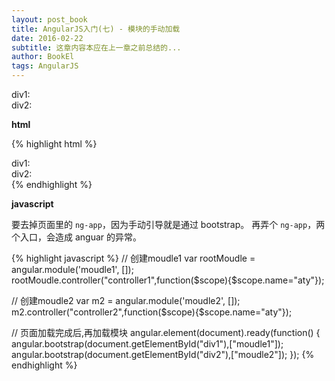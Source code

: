 ```yaml
---
layout: post_book
title: AngularJS入门(七) - 模块的手动加载
date: 2016-02-22
subtitle: 这章内容本应在上一章之前总结的...
author: BookEl
tags: AngularJS
---
```


<div class="alert">
    <div id="div1" ng-controller="controller1">
        div1:<span ng-bind="name"></span>
    </div>
    <div id="div2" ng-controller="controller2">
        div2:<span ng-bind="name"></span>
    </div>
</div>

**html**

{% highlight html %}
<div id="div1" ng-controller="controller1">
    div1:<span ng-bind="name"></span>
</div>
<div id="div2" ng-controller="controller2">
    div2:<span ng-bind="name"></span>
</div>
{% endhighlight %}

**javascript**

要去掉页面里的 `ng-app`，因为手动引导就是通过 bootstrap。 再弄个 `ng-app`，两个入口，会造成 anguar 的异常。

{% highlight javascript %}
// 创建moudle1
var rootMoudle = angular.module('moudle1', []);
rootMoudle.controller("controller1",function($scope){$scope.name="aty"});

// 创建moudle2
var m2 = angular.module('moudle2', []);
m2.controller("controller2",function($scope){$scope.name="aty"});

// 页面加载完成后,再加载模块
angular.element(document).ready(function() {
  angular.bootstrap(document.getElementById("div1"),["moudle1"]);
  angular.bootstrap(document.getElementById("div2"),["moudle2"]);
});
{% endhighlight %}


<script src="{{ "/js/angular.min.js " | prepend: site.baseurl }}"></script>
<script>
    // 创建moudle1
    var rootMoudle = angular.module('moudle1', []);
    rootMoudle.controller("controller1",function($scope){$scope.name="aty"});

    // 创建moudle2
    var m2 = angular.module('moudle2', []);
    m2.controller("controller2",function($scope){$scope.name="aty"});

    // 页面加载完成后,再加载模块
    angular.element(document).ready(function() {
      angular.bootstrap(document.getElementById("div1"),["moudle1"]);
      angular.bootstrap(document.getElementById("div2"),["moudle2"]);
    });
</script>


